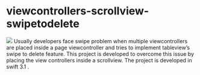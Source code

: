 # viewcontrollers-scrollview-swipetodelete
<img src="https://github.com/attilaroy/viewcontrollers-scrollview-swipetodelete/blob/master/ScrollViewControllers/scrollviewcontrollers.gif" width=“50” height=“100”>
Usually developers face swipe problem when multiple viewcontrollers are placed inside a page viewcontroller and tries to implement  tableview’s swipe to delete feature. This project is developed to overcome this issue by placing the view controllers inside a scrollview. The project is developed in swift 3.1 .
